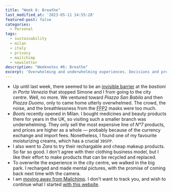 ```yaml
---
title: "Week 6: Breathe"
last_modified_at: '2023-05-11 14:55:28'
featured-post: false
categories:
  - Personal
tags:
  - sustainability
  - milan
  - italy
  - privacy
  - mailchimp
  - newsletter
description: "Weeknotes #6: Breathe"
excerpt: 'Overwhelming and underwhelming experiences. Decisions and promises.'
---
```

<ul class="smd-ul">
  <li>Up until last week, there seemed to be an <a href="https://silviamaggidesign.com/personal/weeknotes-2/">invisible barrier</a> at the <em>bastioni in Porta Venezia</em> that stopped Simone and I from going to the city centre. Well, no more. We ventured toward <em>Piazza San Babila</em> and then <em>Piazza Duomo</em>, only to came home utterly overwhelmed. The crowd, the noise, and the breathlessness from the <abbr title="Filtering Facepiece 2">FFP2</abbr> masks were too much.</li>
  <li><em>Boots</em> recently opened in Milan. I bought medicines and beauty products there for years in the UK, so visiting such a smaller branch was underwhelming. They only sell the most expensive line of <em>N&deg;7</em> products, and prices are higher as a whole — probably because of the currency exchange and import fees. Nonetheless, I found one of my favourite moisturizing creams, which has a crucial <code>30SFP</code>.</li>
  <li>I also went to <em>Zara</em> to try their rechargable and cheap makeup products. So far so good. I don't agree with their clothing business model, but I like their effort to make products that can be recycled and replaced.</li>
  <li>To overwrite the experience in the city centre, we walked in the big park. I recharged and made mental pictures, with the promise of coming back next time with the camera.</li>
  <li>I am <a href="https://silviamaggidesign.com/newsletter/archive/newsletter-32/" title="Read more about the decision in my latest newsletter">moving away from Mailchimp</a>. I don't want to track you, and wish to continue what I started <a href="https://silviamaggidesign.com/design/brand-new-website/" title="Read more about my website redesign">with this website</a>.</li>
</ul>